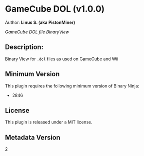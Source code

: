 # GameCube DOL (v1.0.0)
Author: **Linus S. (aka PistonMiner)**

_GameCube DOL file BinaryView_

## Description:

Binary View for `.dol` files as used on GameCube and Wii


## Minimum Version

This plugin requires the following minimum version of Binary Ninja:

* 2846


## License

This plugin is released under a MIT license.
## Metadata Version

2
